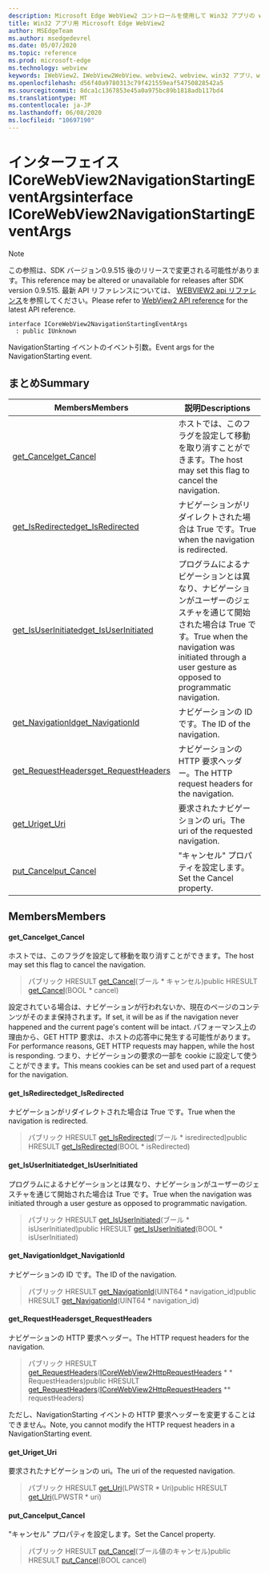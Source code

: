 ```yaml
---
description: Microsoft Edge WebView2 コントロールを使用して Win32 アプリの web コンテンツをホストする
title: Win32 アプリ用 Microsoft Edge WebView2
author: MSEdgeTeam
ms.author: msedgedevrel
ms.date: 05/07/2020
ms.topic: reference
ms.prod: microsoft-edge
ms.technology: webview
keywords: IWebView2、IWebView2WebView、webview2、webview、win32 アプリ、win32、edge、ICoreWebView2、ICoreWebView2Controller、browser control、edge html
ms.openlocfilehash: d56f40a9780313c79f421559eaf54750828542a5
ms.sourcegitcommit: 8dca1c1367853e45a0a975bc89b1818adb117bd4
ms.translationtype: MT
ms.contentlocale: ja-JP
ms.lasthandoff: 06/08/2020
ms.locfileid: "10697190"
---
```

# <span data-ttu-id="8a1f1-104">インターフェイス ICoreWebView2NavigationStartingEventArgs</span><span class="sxs-lookup"><span data-stu-id="8a1f1-104">interface ICoreWebView2NavigationStartingEventArgs</span></span> 

> [!NOTE]
> <span data-ttu-id="8a1f1-105">この参照は、SDK バージョン0.9.515 後のリリースで変更される可能性があります。</span><span class="sxs-lookup"><span data-stu-id="8a1f1-105">This reference may be altered or unavailable for releases after SDK version 0.9.515.</span></span> <span data-ttu-id="8a1f1-106">最新 API リファレンスについては、 [WEBVIEW2 api リファレンス](../../../webview2-api-reference.md)を参照してください。</span><span class="sxs-lookup"><span data-stu-id="8a1f1-106">Please refer to [WebView2 API reference](../../../webview2-api-reference.md) for the latest API reference.</span></span>

```
interface ICoreWebView2NavigationStartingEventArgs
  : public IUnknown
```

<span data-ttu-id="8a1f1-107">NavigationStarting イベントのイベント引数。</span><span class="sxs-lookup"><span data-stu-id="8a1f1-107">Event args for the NavigationStarting event.</span></span>

## <span data-ttu-id="8a1f1-108">まとめ</span><span class="sxs-lookup"><span data-stu-id="8a1f1-108">Summary</span></span>

 <span data-ttu-id="8a1f1-109">Members</span><span class="sxs-lookup"><span data-stu-id="8a1f1-109">Members</span></span>                        | <span data-ttu-id="8a1f1-110">説明</span><span class="sxs-lookup"><span data-stu-id="8a1f1-110">Descriptions</span></span>
--------------------------------|---------------------------------------------
[<span data-ttu-id="8a1f1-111">get_Cancel</span><span class="sxs-lookup"><span data-stu-id="8a1f1-111">get_Cancel</span></span>](#get_cancel) | <span data-ttu-id="8a1f1-112">ホストでは、このフラグを設定して移動を取り消すことができます。</span><span class="sxs-lookup"><span data-stu-id="8a1f1-112">The host may set this flag to cancel the navigation.</span></span>
[<span data-ttu-id="8a1f1-113">get_IsRedirected</span><span class="sxs-lookup"><span data-stu-id="8a1f1-113">get_IsRedirected</span></span>](#get_isredirected) | <span data-ttu-id="8a1f1-114">ナビゲーションがリダイレクトされた場合は True です。</span><span class="sxs-lookup"><span data-stu-id="8a1f1-114">True when the navigation is redirected.</span></span>
[<span data-ttu-id="8a1f1-115">get_IsUserInitiated</span><span class="sxs-lookup"><span data-stu-id="8a1f1-115">get_IsUserInitiated</span></span>](#get_isuserinitiated) | <span data-ttu-id="8a1f1-116">プログラムによるナビゲーションとは異なり、ナビゲーションがユーザーのジェスチャを通じて開始された場合は True です。</span><span class="sxs-lookup"><span data-stu-id="8a1f1-116">True when the navigation was initiated through a user gesture as opposed to programmatic navigation.</span></span>
[<span data-ttu-id="8a1f1-117">get_NavigationId</span><span class="sxs-lookup"><span data-stu-id="8a1f1-117">get_NavigationId</span></span>](#get_navigationid) | <span data-ttu-id="8a1f1-118">ナビゲーションの ID です。</span><span class="sxs-lookup"><span data-stu-id="8a1f1-118">The ID of the navigation.</span></span>
[<span data-ttu-id="8a1f1-119">get_RequestHeaders</span><span class="sxs-lookup"><span data-stu-id="8a1f1-119">get_RequestHeaders</span></span>](#get_requestheaders) | <span data-ttu-id="8a1f1-120">ナビゲーションの HTTP 要求ヘッダー。</span><span class="sxs-lookup"><span data-stu-id="8a1f1-120">The HTTP request headers for the navigation.</span></span>
[<span data-ttu-id="8a1f1-121">get_Uri</span><span class="sxs-lookup"><span data-stu-id="8a1f1-121">get_Uri</span></span>](#get_uri) | <span data-ttu-id="8a1f1-122">要求されたナビゲーションの uri。</span><span class="sxs-lookup"><span data-stu-id="8a1f1-122">The uri of the requested navigation.</span></span>
[<span data-ttu-id="8a1f1-123">put_Cancel</span><span class="sxs-lookup"><span data-stu-id="8a1f1-123">put_Cancel</span></span>](#put_cancel) | <span data-ttu-id="8a1f1-124">"キャンセル" プロパティを設定します。</span><span class="sxs-lookup"><span data-stu-id="8a1f1-124">Set the Cancel property.</span></span>

## <span data-ttu-id="8a1f1-125">Members</span><span class="sxs-lookup"><span data-stu-id="8a1f1-125">Members</span></span>

#### <span data-ttu-id="8a1f1-126">get_Cancel</span><span class="sxs-lookup"><span data-stu-id="8a1f1-126">get_Cancel</span></span> 

<span data-ttu-id="8a1f1-127">ホストでは、このフラグを設定して移動を取り消すことができます。</span><span class="sxs-lookup"><span data-stu-id="8a1f1-127">The host may set this flag to cancel the navigation.</span></span>

> <span data-ttu-id="8a1f1-128">パブリック HRESULT [get_Cancel](#get_cancel)(ブール \* キャンセル)</span><span class="sxs-lookup"><span data-stu-id="8a1f1-128">public HRESULT [get_Cancel](#get_cancel)(BOOL \* cancel)</span></span>

<span data-ttu-id="8a1f1-129">設定されている場合は、ナビゲーションが行われないか、現在のページのコンテンツがそのまま保持されます。</span><span class="sxs-lookup"><span data-stu-id="8a1f1-129">If set, it will be as if the navigation never happened and the current page's content will be intact.</span></span> <span data-ttu-id="8a1f1-130">パフォーマンス上の理由から、GET HTTP 要求は、ホストの応答中に発生する可能性があります。</span><span class="sxs-lookup"><span data-stu-id="8a1f1-130">For performance reasons, GET HTTP requests may happen, while the host is responding.</span></span> <span data-ttu-id="8a1f1-131">つまり、ナビゲーションの要求の一部を cookie に設定して使うことができます。</span><span class="sxs-lookup"><span data-stu-id="8a1f1-131">This means cookies can be set and used part of a request for the navigation.</span></span>

#### <span data-ttu-id="8a1f1-132">get_IsRedirected</span><span class="sxs-lookup"><span data-stu-id="8a1f1-132">get_IsRedirected</span></span> 

<span data-ttu-id="8a1f1-133">ナビゲーションがリダイレクトされた場合は True です。</span><span class="sxs-lookup"><span data-stu-id="8a1f1-133">True when the navigation is redirected.</span></span>

> <span data-ttu-id="8a1f1-134">パブリック HRESULT [get_IsRedirected](#get_isredirected)(ブール \* isredirected)</span><span class="sxs-lookup"><span data-stu-id="8a1f1-134">public HRESULT [get_IsRedirected](#get_isredirected)(BOOL \* isRedirected)</span></span>

#### <span data-ttu-id="8a1f1-135">get_IsUserInitiated</span><span class="sxs-lookup"><span data-stu-id="8a1f1-135">get_IsUserInitiated</span></span> 

<span data-ttu-id="8a1f1-136">プログラムによるナビゲーションとは異なり、ナビゲーションがユーザーのジェスチャを通じて開始された場合は True です。</span><span class="sxs-lookup"><span data-stu-id="8a1f1-136">True when the navigation was initiated through a user gesture as opposed to programmatic navigation.</span></span>

> <span data-ttu-id="8a1f1-137">パブリック HRESULT [get_IsUserInitiated](#get_isuserinitiated)(ブール \* isUserInitiated)</span><span class="sxs-lookup"><span data-stu-id="8a1f1-137">public HRESULT [get_IsUserInitiated](#get_isuserinitiated)(BOOL \* isUserInitiated)</span></span>

#### <span data-ttu-id="8a1f1-138">get_NavigationId</span><span class="sxs-lookup"><span data-stu-id="8a1f1-138">get_NavigationId</span></span> 

<span data-ttu-id="8a1f1-139">ナビゲーションの ID です。</span><span class="sxs-lookup"><span data-stu-id="8a1f1-139">The ID of the navigation.</span></span>

> <span data-ttu-id="8a1f1-140">パブリック HRESULT [get_NavigationId](#get_navigationid)(UINT64 \* navigation_id)</span><span class="sxs-lookup"><span data-stu-id="8a1f1-140">public HRESULT [get_NavigationId](#get_navigationid)(UINT64 \* navigation_id)</span></span>

#### <span data-ttu-id="8a1f1-141">get_RequestHeaders</span><span class="sxs-lookup"><span data-stu-id="8a1f1-141">get_RequestHeaders</span></span> 

<span data-ttu-id="8a1f1-142">ナビゲーションの HTTP 要求ヘッダー。</span><span class="sxs-lookup"><span data-stu-id="8a1f1-142">The HTTP request headers for the navigation.</span></span>

> <span data-ttu-id="8a1f1-143">パブリック HRESULT [get_RequestHeaders](#get_requestheaders)([ICoreWebView2HttpRequestHeaders](icorewebview2httprequestheaders.md) \* \* RequestHeaders)</span><span class="sxs-lookup"><span data-stu-id="8a1f1-143">public HRESULT [get_RequestHeaders](#get_requestheaders)([ICoreWebView2HttpRequestHeaders](icorewebview2httprequestheaders.md) \*\* requestHeaders)</span></span>

<span data-ttu-id="8a1f1-144">ただし、NavigationStarting イベントの HTTP 要求ヘッダーを変更することはできません。</span><span class="sxs-lookup"><span data-stu-id="8a1f1-144">Note, you cannot modify the HTTP request headers in a NavigationStarting event.</span></span>

#### <span data-ttu-id="8a1f1-145">get_Uri</span><span class="sxs-lookup"><span data-stu-id="8a1f1-145">get_Uri</span></span> 

<span data-ttu-id="8a1f1-146">要求されたナビゲーションの uri。</span><span class="sxs-lookup"><span data-stu-id="8a1f1-146">The uri of the requested navigation.</span></span>

> <span data-ttu-id="8a1f1-147">パブリック HRESULT [get_Uri](#get_uri)(LPWSTR \* Uri)</span><span class="sxs-lookup"><span data-stu-id="8a1f1-147">public HRESULT [get_Uri](#get_uri)(LPWSTR \* uri)</span></span>

#### <span data-ttu-id="8a1f1-148">put_Cancel</span><span class="sxs-lookup"><span data-stu-id="8a1f1-148">put_Cancel</span></span> 

<span data-ttu-id="8a1f1-149">"キャンセル" プロパティを設定します。</span><span class="sxs-lookup"><span data-stu-id="8a1f1-149">Set the Cancel property.</span></span>

> <span data-ttu-id="8a1f1-150">パブリック HRESULT [put_Cancel](#put_cancel)(ブール値のキャンセル)</span><span class="sxs-lookup"><span data-stu-id="8a1f1-150">public HRESULT [put_Cancel](#put_cancel)(BOOL cancel)</span></span>

